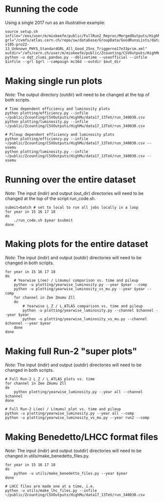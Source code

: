 # Running the code
Using a single 2017 run as an illustrative example: 
```
source setup.sh
infile="/eos/user/m/miokeefe/public/FullRun2_Reproc/MergedOutputs/HighMu/data17_13TeV/tree_340030.root"
grl="/cvmfs/atlas.cern.ch/repo/sw/database/GroupData/GoodRunsLists/data17_13TeV/20190708/data17_13TeV.periodAllYear_DetStatus-v105-pro22-13_Unknown_PHYS_StandardGRL_All_Good_25ns_Triggerno17e33prim.xml"
outdir="/afs/cern.ch/user/m/miokeefe/public/Zcounting/CSVOutputs/HighMu/data17_13TeV"
python -u dqt_zlumi_pandas.py --dblivetime --useofficial --infile $infile --grl $grl --campaign mc16d --outdir $out_dir
```

# Making single run plots
_Note_: The output directory (outdir) will need to be changed at the top of both scripts.
```
# Time dependent efficiency and luminosity plots
python plotting/efficiency.py --infile ~/public/Zcounting/CSVOutputs/HighMu/data17_13TeV/run_340030.csv
python plotting/luminosity.py --infile ~/public/Zcounting/CSVOutputs/HighMu/data17_13TeV/run_340030.csv

# Pileup dependent efficiency and luminosity plots
python plotting/efficiency.py --infile ~/public/Zcounting/CSVOutputs/HighMu/data17_13TeV/run_340030.csv --usemu
python plotting/luminosity.py --infile ~/public/Zcounting/CSVOutputs/HighMu/data17_13TeV/run_340030.csv --usemu
```

# Running over the entire dataset
_Note_: The input (indir) and output (out_dir) directories will need to be changed at the top of the script run_code.sh.
```
submit=batch # set to local to run all jobs locally in a loop
for year in 15 16 17 18
do
    ./run_code.sh $year $submit
done
```

# Making plots for the entire dataset
_Note_: The input (indir) and output (outdir) directories will need to be changed in both scripts.
```
for year in 15 16 17 18
do
    # Yearwise L(ee) / L(mumu) comparison vs. time and pileup
    python -u plotting/yearwise_luminosity.py --year $year --comp
    python -u plotting/yearwise_luminosity_vs_mu.py --year $year --comp
    for channel in Zee Zmumu Zll
    do
        # Yearwise L_Z / L_ATLAS comparison vs. time and pileup
        python -u plotting/yearwise_luminosity.py --channel $channel --year $year
        python -u plotting/yearwise_luminosity_vs_mu.py --channel $channel --year $year
    done
done

```

# Making full Run-2 "super plots"
_Note_: The input (indir) and output (outdir) directories will need to be changed in both scripts.
```
# Full Run-2 L_Z / L_ATLAS plots vs. time
for channel in Zee Zmumu Zll
do
    python plotting/yearwise_luminosity.py --year all --channel $channel
done

# Full Run-2 L(ee) / L(mumu) plot vs. time and pileup
python -u plotting/yearwise_luminosity.py --year all --comp 
python -u plotting/yearwise_luminosity_vs_mu.py --year run2 --comp 
```

# Making Benedetto/LHCC format files
_Note_: The input (indir) and output (outdir) directories will need to be changed in utils/make_benedetto_files.py. 
```
for year in 15 16 17 18
do
    python -u utils/make_benedetto_files.py --year $year
done

# LHCC files are made one at a time, i.e.
python -u utils/make_lhc_files.py --infile ~/public/Zcounting/CSVOutputs/HighMu/data17_13TeV/run_340030.csv
```

